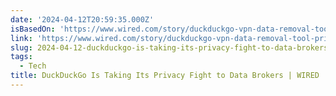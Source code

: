 ```yaml
---
date: '2024-04-12T20:59:35.000Z'
isBasedOn: 'https://www.wired.com/story/duckduckgo-vpn-data-removal-tool-privacy-pro/'
link: 'https://www.wired.com/story/duckduckgo-vpn-data-removal-tool-privacy-pro/'
slug: 2024-04-12-duckduckgo-is-taking-its-privacy-fight-to-data-brokers-or-wired
tags:
  - Tech
title: DuckDuckGo Is Taking Its Privacy Fight to Data Brokers | WIRED
---
```


